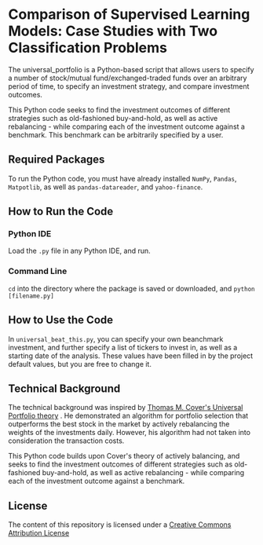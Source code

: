 # Comparison of Supervised Learning Models: Case Studies with Two Classification Problems

The universal_portfolio is a Python-based script that allows users to specify a number of stock/mutual fund/exchanged-traded funds over an arbitrary period of time, to specify an investment strategy, and compare investment outcomes.

This Python code seeks to find the investment outcomes of different strategies such as old-fashioned buy-and-hold, as well as active rebalancing - while comparing each of the investment outcome against a benchmark. This benchmark can be arbitrarily specified by a user.

## Required Packages

To run the Python code, you must have already installed `NumPy`, `Pandas`, `Matpotlib`, as well as `pandas-datareader`, and `yahoo-finance`.

## How to Run the Code

### Python IDE
Load the `.py` file in any Python IDE, and run.

### Command Line
`cd` into the directory where the package is saved or downloaded, and
`python [filename.py]`

## How to Use the Code

In `universal_beat_this.py`, you can specify your own beanchmark investment, and further specify a list of tickers to invest in, as well as a starting date of the analysis. These values have been filled in by the project default values, but you are free to change it.

## Technical Background

The technical background was inspired by [Thomas M. Cover's Universal Portfolio theory](http://www-isl.stanford.edu/~cover/papers/paper93.pdf) . He demonstrated an algorithm for portfolio selection that outperforms the best stock in the market by actively rebalancing the weights of the investments daily. However, his algorithm had not taken into consideration the transaction costs.

This Python code builds upon Cover's theory of actively balancing, and seeks to find the investment outcomes of different strategies such as old-fashioned buy-and-hold, as well as active rebalancing - while comparing each of the investment outcome against a benchmark.


## License

The content of this repository is licensed under a
[Creative Commons Attribution License](http://creativecommons.org/licenses/by/3.0/us/)
